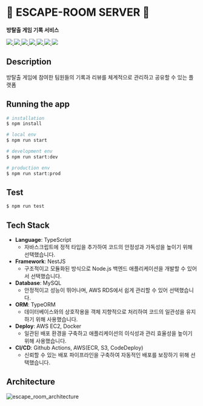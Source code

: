 # 🔏 ESCAPE-ROOM SERVER 🔏

**방탈출 게임 기록 서비스**

<a href="https://www.typescriptlang.org/" target="_blank">
  <img src="https://img.shields.io/badge/TypeScript-3178C6?style=flat-square&logo=typescript&logoColor=white"/>
</a>
<a href="https://nestjs.com/" target="_blank">
  <img src="https://img.shields.io/badge/NestJS-E0234E?style=flat-square&logo=nestjs&logoColor=white"/>
</a>
<a href="https://www.mysql.com/" target="_blank">
  <img src="https://img.shields.io/badge/MySQL-4479A1?style=flat-square&logo=mysql&logoColor=white"/>
</a>
<a href="https://typeorm.io/" target="_blank">
  <img src="https://img.shields.io/badge/TypeORM-FE0803?style=flat-square&logo=typeorm&logoColor=white"/>
</a>
<a href="https://aws.amazon.com/" target="_blank">
  <img src="https://img.shields.io/badge/AWS-232F3E?style=flat-square&logo=amazonwebservices&logoColor=white"/>
</a>
<a href="https://www.docker.com/" target="_blank">
  <img src="https://img.shields.io/badge/Docker-2496ED?style=flat-square&logo=docker&logoColor=white"/>
</a>
<a href="https://github.com/features/actions" target="_blank">
  <img src="https://img.shields.io/badge/GitHubActions-2088FF?style=flat-square&logo=githubactions&logoColor=white"/>
</a>

## Description

방탈출 게임에 참여한 팀원들의 기록과 리뷰를 체계적으로 관리하고 공유할 수 있는 플랫폼

## Running the app

```bash
# installation
$ npm install

# local env
$ npm run start

# development env
$ npm run start:dev

# production env
$ npm run start:prod
```

## Test

```bash
$ npm run test
```

## Tech Stack

- **Language**: TypeScript
  - 자바스크립트에 정적 타입을 추가하여 코드의 안정성과 가독성을 높이기 위해 선택했습니다.
- **Framework**: NestJS
  - 구조적이고 모듈화된 방식으로 Node.js 백엔드 애플리케이션을 개발할 수 있어서 선택했습니다.
- **Database**: MySQL
  - 안정적이고 성능이 뛰어나며, AWS RDS에서 쉽게 관리할 수 있어 선택했습니다.
- **ORM**: TypeORM
  - 데이터베이스와의 상호작용을 객체 지향적으로 처리하여 코드의 일관성을 유지하기 위해 사용했습니다.
- **Deploy**: AWS EC2, Docker
  - 일관된 배포 환경을 구축하고 애플리케이션의 이식성과 관리 효율성을 높이기 위해 사용했습니다.
- **CI/CD**: Github Actions, AWS(ECR, S3, CodeDeploy)
  - 신뢰할 수 있는 배포 파이프라인을 구축하여 자동적인 배포를 보장하기 위해 선택했습니다.

## Architecture

![escape_room_architecture](https://github.com/user-attachments/assets/a6334abd-2f89-4443-a97d-001b06050609)
